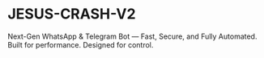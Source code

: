# JESUS-CRASH-V2
Next-Gen WhatsApp &amp; Telegram Bot — Fast, Secure, and Fully Automated. Built for performance. Designed for control. 
